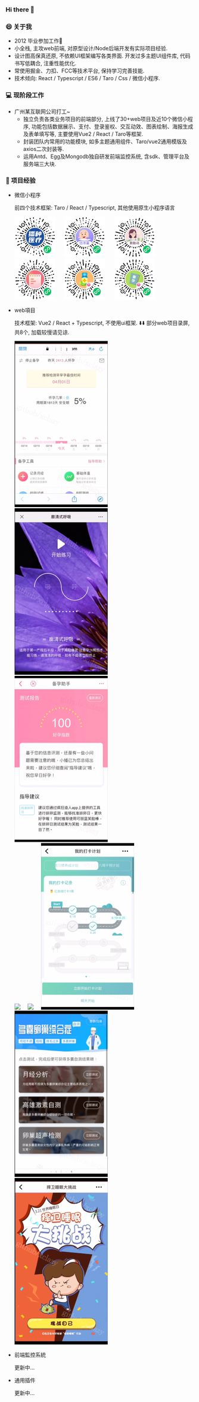 ### Hi there 👋

<!-- 
**xclazy/xclazy** is a ✨ _special_ ✨ repository because its `README.md` (this file) appears on your GitHub profile.

Here are some ideas to get you started:

- 🔭 I’m currently working on ...
- 🌱 I’m currently learning ...
- 👯 I’m looking to collaborate on ...
- 🤔 I’m looking for help with ...
- 💬 Ask me about ...
- 📫 How to reach me: ...
- 😄 Pronouns: ...
- ⚡ Fun fact: ...
 -->

### 😄 关于我
* 2012 毕业参加工作🌱
* 小全栈, 主攻web前端, 对原型设计/Node后端开发有实际项目经验.
* 设计图高保真还原, 不依赖UI框架编写各类界面. 开发过多主题UI组件库, 代码书写低耦合, 注重性能优化.
* 常使用掘金、力扣、FCC等技术平台, 保持学习完善技能.
* 技术倾向: React / Typescript / ES6 / Taro / Css / 微信小程序.


### 💻 现阶段工作
* 广州某互联网公司打工~
  - 独立负责各类业务项目的前端部分, 上线了30+web项目及近10个微信小程序, 功能包括数据展示、支付、登录鉴权、交互动效、图表绘制、海报生成及表单填写等, 主要使用Vue2 / React / Taro等框架.
  - 封装团队内常用的功能模块, 如多主题通用组件、Taro/vue2通用模版及axios二次封装等.
  - 运用Antd、Egg及Mongodb独自研发前端监控系统, 含sdk、管理平台及服务端三大块.
<!-- 
### ⚡ 技术栈

![ES6](https://img.shields.io/badge/-ES6-F7DF1E?style=plastice&logo=JavaScript&labelColor=ffffff&logoColor=000)
![Typescript](https://img.shields.io/badge/-Typescript-29beb0?style=plastice&logo=TypeScript&labelColor=ffffff&color=294E80)
![React](https://img.shields.io/badge/-React-blue?style=plastice&logo=React&labelColor=ffffff&color=61DAFB)
![Vue](https://img.shields.io/badge/-Vue.js-29beb0?style=plastice&logo=vue.js&labelColor=ffffff&color=4FC08D)
![%E5%BE%AE%E4%BF%A1%E5%B0%8F%E7%A8%8B%E5%BA%8F](https://img.shields.io/badge/-%E5%BE%AE%E4%BF%A1%E5%B0%8F%E7%A8%8B%E5%BA%8F-07C160?style=plastice&logo=WeChat&labelColor=ffffff&logoColor=07C160)
![Webpack](https://img.shields.io/badge/-Webpack-8DD6F9?style=plastice&logo=Webpack&labelColor=ffffff&logoColor=8DD6F9)
![Egg.js](https://img.shields.io/badge/-Egg.js-green?style=plastice&logo=Node.js&labelColor=ffffff&logoColor=339933)
![Mongoose.js](https://img.shields.io/badge/-Mongoose-47A248?style=plastice&logo=MongoDB&labelColor=ffffff&logoColor=339933) -->



### 🌱 项目经验<div id="project" />

* 微信小程序

  前四个技术框架: Taro / React / Typescript, 其他使用原生小程序语言
 
  <img width="110" src="./static/images/qrcode/1.jpg" />&nbsp;&nbsp;&nbsp;&nbsp;&nbsp;
  <img width="110" src="./static/images/qrcode/2.jpg" />&nbsp;&nbsp;&nbsp;&nbsp;&nbsp;
  <img width="110" src="./static/images/qrcode/3.jpg" />&nbsp;&nbsp;&nbsp;&nbsp;&nbsp;
  <img width="110" src="./static/images/qrcode/4.jpg" />&nbsp;&nbsp;&nbsp;&nbsp;&nbsp;
  <img width="110" src="./static/images/qrcode/5.jpg" />&nbsp;&nbsp;&nbsp;&nbsp;&nbsp;
  <img width="110" src="./static/images/qrcode/6.jpg" />

* web項目

  技术框架: Vue2 / React + Typescript, 不使用ui框架.
  ⬇️⬇️ 部分web项目录屏, 共8个, 加载较慢请见谅.

  <img width="250" src="./static/gif/1.gif" />&nbsp;&nbsp;&nbsp;&nbsp;&nbsp;<img width="250" src="./static/gif/2.gif" />&nbsp;&nbsp;&nbsp;&nbsp;&nbsp;<img width="250" src="./static/gif/3.gif" /><br/>
  <img width="250" src="./static/gif/4.gif" />&nbsp;&nbsp;&nbsp;&nbsp;&nbsp;<img width="250" src="./static/gif/5.gif" />&nbsp;&nbsp;&nbsp;&nbsp;&nbsp;<img width="250" src="./static/gif/6.gif" /><br/>
  <img width="250" src="./static/gif/7.gif" />&nbsp;&nbsp;&nbsp;&nbsp;&nbsp;<img width="250" src="./static/gif/8.gif" />


* 前端監控系統

  更新中...
 
* 通用插件

  更新中...


<!-- <img src="https://github-readme-stats.vercel.app/api?username=xclazy&show_icons=true&icon_color=CE1D2D&text_color=718096&bg_color=ffffff&hide_title=true" /> -->
<!-- 
###  📫 2021目标
* leetcode 100 题
* over (order by difficulty desc) -->
